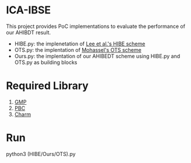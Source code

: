# ICA-IBSE


This project provides PoC implementations to evaluate the performance of our AHIBDT result.

- HIBE.py: the implenetation of [Lee et al.'s HIBE scheme](https://doi.org/10.1007/s10623-013-9868-6)
- OTS.py: the implentation of [Mohassel's OTS scheme](https://doi.org/10.1007/978-3-642-19574-7_21)
- Ours.py: the implentation of our AHIBEDT scheme using HIBE.py and OTS.py as building blocks

Required Library
===========
1. [GMP](https://gmplib.org/)
2. [PBC](https://crypto.stanford.edu/pbc/)
3. [Charm](https://github.com/JHUISI/charm)

Run
===========
python3 (HIBE/Ours/OTS).py
